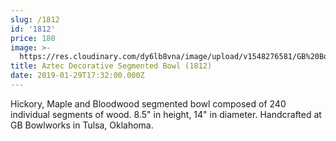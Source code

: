 ```yaml
---
slug: /1812
id: '1812'
price: 180
image: >-
  https://res.cloudinary.com/dy6lb8vna/image/upload/v1548276581/GB%20Bowlworks%20Gallery/DSC_2916a.jpg
title: Aztec Decorative Segmented Bowl (1812)
date: 2019-01-29T17:32:00.000Z
---
```

Hickory, Maple and Bloodwood segmented bowl composed of 240 individual segments of wood. 8.5" in height, 14" in diameter. Handcrafted at GB Bowlworks in Tulsa, Oklahoma.
